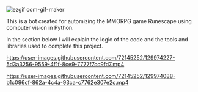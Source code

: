 ![ezgif com-gif-maker](https://user-images.githubusercontent.com/72145252/129975182-e8ad6a4f-5ac5-47f5-bf04-3dad3cc18ec1.gif)








This is a bot created for automizing the MMORPG game Runescape using computer vision in Python.

In the section below I will explain the logic of the code and the tools and libraries used to complete this project.



https://user-images.githubusercontent.com/72145252/129974227-5d3a3256-9559-4f1f-8ce9-7777f7cc9fd7.mp4

https://user-images.githubusercontent.com/72145252/129974088-b1c096cf-862a-4c4a-93ca-c7762e307e2c.mp4


